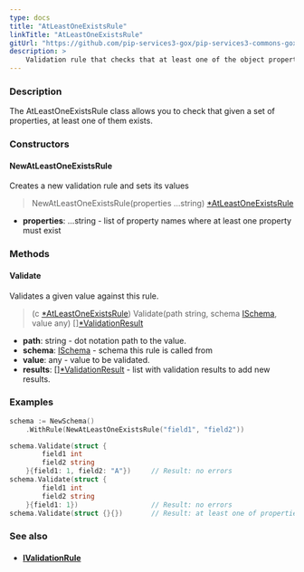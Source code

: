 ```yaml
---
type: docs
title: "AtLeastOneExistsRule"
linkTitle: "AtLeastOneExistsRule"
gitUrl: "https://github.com/pip-services3-gox/pip-services3-commons-gox"
description: >
    Validation rule that checks that at least one of the object properties exists.
---
```



### Description

The AtLeastOneExistsRule class allows you to check that given a set of properties, at least one of them exists. 

### Constructors

#### NewAtLeastOneExistsRule
Creates a new validation rule and sets its values

> NewAtLeastOneExistsRule(properties ...string) [*AtLeastOneExistsRule]()

- **properties**: ...string - list of property names where at least one property must exist

### Methods

#### Validate
Validates a given value against this rule.

> (c [*AtLeastOneExistsRule]()) Validate(path string, schema [ISchema](../ischema), value any) [][*ValidationResult](../validation_result)

- **path**: string - dot notation path to the value.
- **schema**: [ISchema](../ischema) - schema this rule is called from
- **value**: any - value to be validated.
- **results**: [][*ValidationResult](../validation_result) - list with validation results to add new results.

### Examples
```go
schema := NewSchema()
	.WithRule(NewAtLeastOneExistsRule("field1", "field2"))

schema.Validate(struct {
		field1 int
		field2 string
	}{field1: 1, field2: "A"})     // Result: no errors
schema.Validate(struct {
		field1 int
		field2 string
	}{field1: 1})                  // Result: no errors
schema.Validate(struct {}{})       // Result: at least one of properties field1, field2 must exist

```

### See also
- #### [IValidationRule](../ivalidation_rule)
